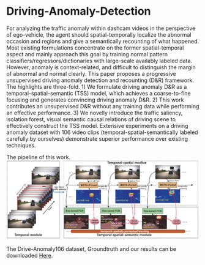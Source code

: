 # Driving-Anomaly-Detection

For analyzing the traffic anomaly within dashcam videos in the perspective of ego-vehicle, the agent should spatial-temporally localize the abnormal occasion and regions and give a semantically recounting of what happened. Most existing formulations concentrate on the former spatial-temporal aspect and mainly approach this goal by training normal pattern classifiers/regressors/dictionaries with large-scale availably labeled data. However, anomaly is context-related, and difficult to distinguish the margin of abnormal and normal clearly. This paper proposes a progressive unsupervised driving anomaly detection and recounting (D&R) framework. The highlights are three-fold. 1) We formulate driving anomaly D&R as a temporal-spatial-semantic (TSS) model, which achieves a coarse-to-fine focusing and generates convincing driving anomaly D\&R. 2) This work contributes an unsupervised D&R without any training data while performing an effective performance. 3) We novelly introduce the traffic saliency, isolation forest, visual semantic causal relations of driving scene to effectively construct the TSS model. Extensive experiments on a driving anomaly dataset with 106 video clips (temporal-spatial-semantically labeled carefully by ourselves) demonstrate superior performance over existing techniques.

The pipeline of this work. ![image](https://github.com/ZHU912010/Driving-Anomaly-Detection/blob/master/The%20TSS%20module.png)

The Drive-Anomaly106 dataset, Groundtruth and our results can be downloaded [Here](https://pan.baidu.com/s/1EBQdRYJXyAiTaP_zPry8wQ).
